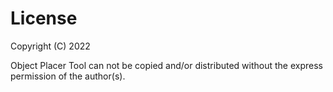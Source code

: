 # License

Copyright (C) 2022

Object Placer Tool can not be copied and/or distributed without the express permission of the author(s).
